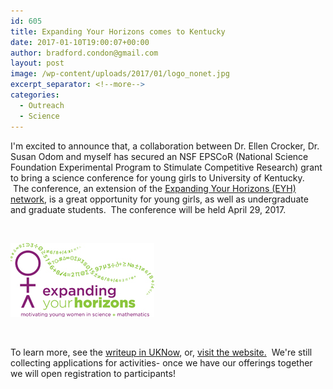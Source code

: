 ```yaml
---
id: 605
title: Expanding Your Horizons comes to Kentucky
date: 2017-01-10T19:00:07+00:00
author: bradford.condon@gmail.com
layout: post
image: /wp-content/uploads/2017/01/logo_nonet.jpg
excerpt_separator: <!--more-->
categories:
  - Outreach
  - Science
---
```


I'm excited to announce that, a collaboration between Dr. Ellen Crocker, Dr. Susan Odom and myself has secured an NSF EPSCoR (National Science Foundation Experimental Program to Stimulate Competitive Research) grant to bring a science conference for young girls to University of Kentucky.  The conference, an extension of the [Expanding Your Horizons (EYH) network](http://www.eyhn.org/), is a great opportunity for young girls, as well as undergraduate and graduate students.  The conference will be held April 29, 2017.

<!--more-->

&nbsp;

<img class="aligncenter size-full wp-image-606" src="/wp-content/uploads/2017/01/logo_nonet.jpg" alt="" data-recalc-dims="1" />

&nbsp;

To learn more, see the [writeup in UKNow](http://uknow.uky.edu/campus-news/uk-host-stem-conference-middle-school-girls-april-29), or, [visit the website.](http://www.expandingyourhorizons.org/conferences/UKLex/)  We're still collecting applications for activities- once we have our offerings together we will open registration to participants!

&nbsp;

&nbsp;